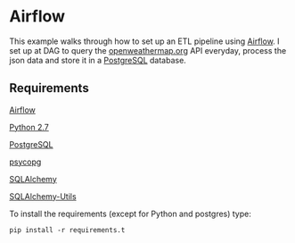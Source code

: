 # Airflow

This example walks through how to set up an ETL pipeline using <a href="https://airflow.incubator.apache.org/">Airflow</a>. I set up at DAG to query the <a href="https://openweathermap.org/">openweathermap.org</a> API everyday, process the json data and store it in a <a href="https://www.postgresql.org/">PostgreSQL</a> database.

## Requirements

<a href="https://airflow.incubator.apache.org/">Airflow</a>

<a href="https://www.python.org/">Python 2.7</a>

<a href="https://www.postgresql.org/">PostgreSQL</a>

<a href="http://initd.org/psycopg/">psycopg</a>

<a href="https://www.sqlalchemy.org/">SQLAlchemy</a>

<a href="https://sqlalchemy-utils.readthedocs.io/en/latest/">SQLAlchemy-Utils</a>

To install the requirements (except for Python and postgres) type:

	pip install -r requirements.t
